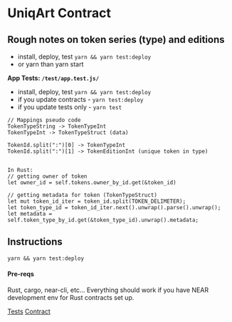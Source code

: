 # UniqArt Contract

## Rough notes on token series (type) and editions


* install, deploy, test `yarn && yarn test:deploy`
* or yarn than yarn start

**App Tests: `/test/app.test.js/`**

* install, deploy, test `yarn && yarn test:deploy`
* if you update contracts - `yarn test:deploy`
* if you update tests only - `yarn test`


```
// Mappings pseudo code
TokenTypeString -> TokenTypeInt
TokenTypeInt -> TokenTypeStruct (data)

TokenId.split(":")[0] -> TokenTypeInt
TokenId.split(":")[1] -> TokenEditionInt (unique token in type)


In Rust:
// getting owner of token
let owner_id = self.tokens.owner_by_id.get(&token_id)

// getting metadata for token (TokenTypeStruct)
let mut token_id_iter = token_id.split(TOKEN_DELIMETER);
let token_type_id = token_id_iter.next().unwrap().parse().unwrap();
let metadata = self.token_type_by_id.get(&token_type_id).unwrap().metadata;
```

## Instructions

`yarn && yarn test:deploy`

#### Pre-reqs

Rust, cargo, near-cli, etc...
Everything should work if you have NEAR development env for Rust contracts set up.

[Tests](test/api.test.js)
[Contract](contract/src/lib.rs)
